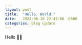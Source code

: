 ```yaml
---
layout: post
title:  "Hello, World!"
date:   2022-06-10 22:45:00 -0600
categories: blog update
---
```


Hello 👋🏻
